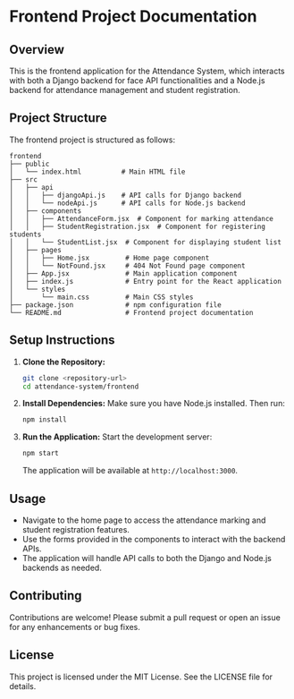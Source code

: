 # Frontend Project Documentation

## Overview

This is the frontend application for the Attendance System, which interacts with both a Django backend for face API functionalities and a Node.js backend for attendance management and student registration.

## Project Structure

The frontend project is structured as follows:

```
frontend
├── public
│   └── index.html          # Main HTML file
├── src
│   ├── api
│   │   ├── djangoApi.js    # API calls for Django backend
│   │   └── nodeApi.js      # API calls for Node.js backend
│   ├── components
│   │   ├── AttendanceForm.jsx  # Component for marking attendance
│   │   ├── StudentRegistration.jsx  # Component for registering students
│   │   └── StudentList.jsx  # Component for displaying student list
│   ├── pages
│   │   ├── Home.jsx         # Home page component
│   │   └── NotFound.jsx     # 404 Not Found page component
│   ├── App.jsx              # Main application component
│   ├── index.js             # Entry point for the React application
│   └── styles
│       └── main.css         # Main CSS styles
├── package.json             # npm configuration file
└── README.md                # Frontend project documentation
```

## Setup Instructions

1. **Clone the Repository:**
   ```bash
   git clone <repository-url>
   cd attendance-system/frontend
   ```

2. **Install Dependencies:**
   Make sure you have Node.js installed. Then run:
   ```bash
   npm install
   ```

3. **Run the Application:**
   Start the development server:
   ```bash
   npm start
   ```
   The application will be available at `http://localhost:3000`.

## Usage

- Navigate to the home page to access the attendance marking and student registration features.
- Use the forms provided in the components to interact with the backend APIs.
- The application will handle API calls to both the Django and Node.js backends as needed.

## Contributing

Contributions are welcome! Please submit a pull request or open an issue for any enhancements or bug fixes.

## License

This project is licensed under the MIT License. See the LICENSE file for details.